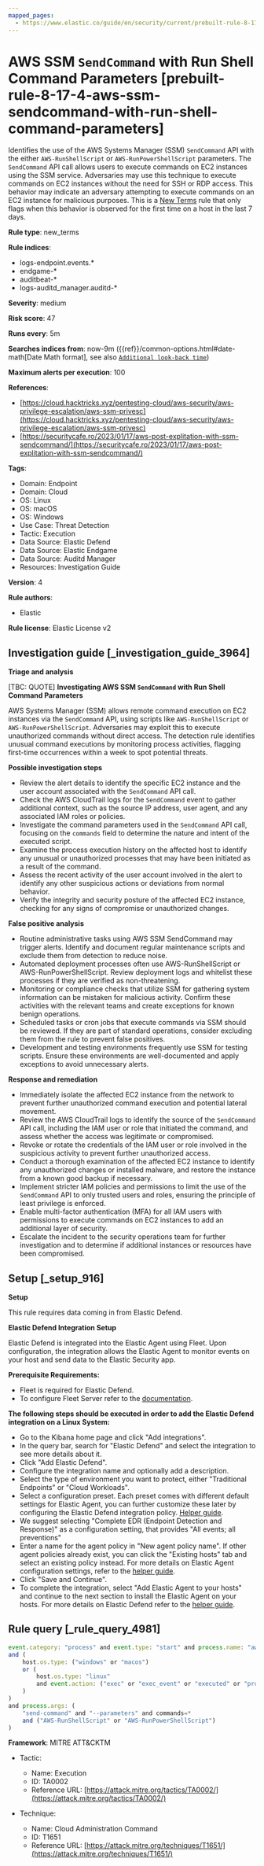 ```yaml
---
mapped_pages:
  - https://www.elastic.co/guide/en/security/current/prebuilt-rule-8-17-4-aws-ssm-sendcommand-with-run-shell-command-parameters.html
---
```


# AWS SSM `SendCommand` with Run Shell Command Parameters [prebuilt-rule-8-17-4-aws-ssm-sendcommand-with-run-shell-command-parameters]

Identifies the use of the AWS Systems Manager (SSM) `SendCommand` API with the either `AWS-RunShellScript` or `AWS-RunPowerShellScript` parameters. The `SendCommand` API call allows users to execute commands on EC2 instances using the SSM service. Adversaries may use this technique to execute commands on EC2 instances without the need for SSH or RDP access. This behavior may indicate an adversary attempting to execute commands on an EC2 instance for malicious purposes. This is a [New Terms](docs-content://solutions/security/detect-and-alert/create-detection-rule.md#create-new-terms-rule) rule that only flags when this behavior is observed for the first time on a host in the last 7 days.

**Rule type**: new_terms

**Rule indices**:

* logs-endpoint.events.*
* endgame-*
* auditbeat-*
* logs-auditd_manager.auditd-*

**Severity**: medium

**Risk score**: 47

**Runs every**: 5m

**Searches indices from**: now-9m ({{ref}}/common-options.html#date-math[Date Math format], see also [`Additional look-back time`](docs-content://solutions/security/detect-and-alert/create-detection-rule.md#rule-schedule))

**Maximum alerts per execution**: 100

**References**:

* [https://cloud.hacktricks.xyz/pentesting-cloud/aws-security/aws-privilege-escalation/aws-ssm-privesc](https://cloud.hacktricks.xyz/pentesting-cloud/aws-security/aws-privilege-escalation/aws-ssm-privesc)
* [https://securitycafe.ro/2023/01/17/aws-post-explitation-with-ssm-sendcommand/](https://securitycafe.ro/2023/01/17/aws-post-explitation-with-ssm-sendcommand/)

**Tags**:

* Domain: Endpoint
* Domain: Cloud
* OS: Linux
* OS: macOS
* OS: Windows
* Use Case: Threat Detection
* Tactic: Execution
* Data Source: Elastic Defend
* Data Source: Elastic Endgame
* Data Source: Auditd Manager
* Resources: Investigation Guide

**Version**: 4

**Rule authors**:

* Elastic

**Rule license**: Elastic License v2

## Investigation guide [_investigation_guide_3964]

**Triage and analysis**

[TBC: QUOTE]
**Investigating AWS SSM `SendCommand` with Run Shell Command Parameters**

AWS Systems Manager (SSM) allows remote command execution on EC2 instances via the `SendCommand` API, using scripts like `AWS-RunShellScript` or `AWS-RunPowerShellScript`. Adversaries may exploit this to execute unauthorized commands without direct access. The detection rule identifies unusual command executions by monitoring process activities, flagging first-time occurrences within a week to spot potential threats.

**Possible investigation steps**

* Review the alert details to identify the specific EC2 instance and the user account associated with the `SendCommand` API call.
* Check the AWS CloudTrail logs for the `SendCommand` event to gather additional context, such as the source IP address, user agent, and any associated IAM roles or policies.
* Investigate the command parameters used in the `SendCommand` API call, focusing on the `commands` field to determine the nature and intent of the executed script.
* Examine the process execution history on the affected host to identify any unusual or unauthorized processes that may have been initiated as a result of the command.
* Assess the recent activity of the user account involved in the alert to identify any other suspicious actions or deviations from normal behavior.
* Verify the integrity and security posture of the affected EC2 instance, checking for any signs of compromise or unauthorized changes.

**False positive analysis**

* Routine administrative tasks using AWS SSM SendCommand may trigger alerts. Identify and document regular maintenance scripts and exclude them from detection to reduce noise.
* Automated deployment processes often use AWS-RunShellScript or AWS-RunPowerShellScript. Review deployment logs and whitelist these processes if they are verified as non-threatening.
* Monitoring or compliance checks that utilize SSM for gathering system information can be mistaken for malicious activity. Confirm these activities with the relevant teams and create exceptions for known benign operations.
* Scheduled tasks or cron jobs that execute commands via SSM should be reviewed. If they are part of standard operations, consider excluding them from the rule to prevent false positives.
* Development and testing environments frequently use SSM for testing scripts. Ensure these environments are well-documented and apply exceptions to avoid unnecessary alerts.

**Response and remediation**

* Immediately isolate the affected EC2 instance from the network to prevent further unauthorized command execution and potential lateral movement.
* Review the AWS CloudTrail logs to identify the source of the `SendCommand` API call, including the IAM user or role that initiated the command, and assess whether the access was legitimate or compromised.
* Revoke or rotate the credentials of the IAM user or role involved in the suspicious activity to prevent further unauthorized access.
* Conduct a thorough examination of the affected EC2 instance to identify any unauthorized changes or installed malware, and restore the instance from a known good backup if necessary.
* Implement stricter IAM policies and permissions to limit the use of the `SendCommand` API to only trusted users and roles, ensuring the principle of least privilege is enforced.
* Enable multi-factor authentication (MFA) for all IAM users with permissions to execute commands on EC2 instances to add an additional layer of security.
* Escalate the incident to the security operations team for further investigation and to determine if additional instances or resources have been compromised.


## Setup [_setup_916]

**Setup**

This rule requires data coming in from Elastic Defend.

**Elastic Defend Integration Setup**

Elastic Defend is integrated into the Elastic Agent using Fleet. Upon configuration, the integration allows the Elastic Agent to monitor events on your host and send data to the Elastic Security app.

**Prerequisite Requirements:**

* Fleet is required for Elastic Defend.
* To configure Fleet Server refer to the [documentation](docs-content://reference/ingestion-tools/fleet/fleet-server.md).

**The following steps should be executed in order to add the Elastic Defend integration on a Linux System:**

* Go to the Kibana home page and click "Add integrations".
* In the query bar, search for "Elastic Defend" and select the integration to see more details about it.
* Click "Add Elastic Defend".
* Configure the integration name and optionally add a description.
* Select the type of environment you want to protect, either "Traditional Endpoints" or "Cloud Workloads".
* Select a configuration preset. Each preset comes with different default settings for Elastic Agent, you can further customize these later by configuring the Elastic Defend integration policy. [Helper guide](docs-content://solutions/security/configure-elastic-defend/configure-an-integration-policy-for-elastic-defend.md).
* We suggest selecting "Complete EDR (Endpoint Detection and Response)" as a configuration setting, that provides "All events; all preventions"
* Enter a name for the agent policy in "New agent policy name". If other agent policies already exist, you can click the "Existing hosts" tab and select an existing policy instead. For more details on Elastic Agent configuration settings, refer to the [helper guide](docs-content://reference/ingestion-tools/fleet/agent-policy.md).
* Click "Save and Continue".
* To complete the integration, select "Add Elastic Agent to your hosts" and continue to the next section to install the Elastic Agent on your hosts. For more details on Elastic Defend refer to the [helper guide](docs-content://solutions/security/configure-elastic-defend/install-elastic-defend.md).


## Rule query [_rule_query_4981]

```js
event.category: "process" and event.type: "start" and process.name: "aws"
and (
    host.os.type: ("windows" or "macos")
    or (
        host.os.type: "linux"
        and event.action: ("exec" or "exec_event" or "executed" or "process_started")
    )
)
and process.args: (
    "send-command" and "--parameters" and commands=*
    and ("AWS-RunShellScript" or "AWS-RunPowerShellScript")
)
```

**Framework**: MITRE ATT&CKTM

* Tactic:

    * Name: Execution
    * ID: TA0002
    * Reference URL: [https://attack.mitre.org/tactics/TA0002/](https://attack.mitre.org/tactics/TA0002/)

* Technique:

    * Name: Cloud Administration Command
    * ID: T1651
    * Reference URL: [https://attack.mitre.org/techniques/T1651/](https://attack.mitre.org/techniques/T1651/)



